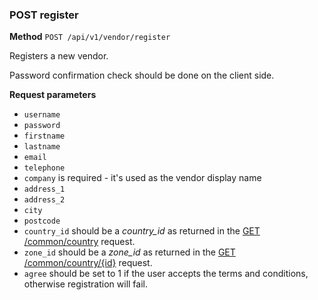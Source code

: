 ### POST register ###

**Method** `POST /api/v1/vendor/register`

Registers a new vendor.

Password confirmation check should be done on the client side.

**Request parameters**

* `username`
* `password`
* `firstname`
* `lastname`
* `email`
* `telephone`
* `company` is required - it's used as the vendor display name
* `address_1`
* `address_2`
* `city`
* `postcode`
* `country_id` should be a *country_id* as returned in the [GET /common/country](http://oc2-demo.opencartapi.com/docs/v1/API_Resources/Common/GET_country.html) request.
* `zone_id` should be a *zone_id* as returned in the [GET /common/country/{id}](http://oc2-demo.opencartapi.com/docs/v1/API_Resources/Common/GET_country[s]%7Bid%7D.html) request.
* `agree` should be set to 1 if the user accepts the terms and conditions, otherwise registration will fail.
